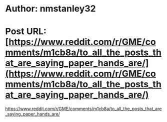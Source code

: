 # Author: nmstanley32
# Post URL: [https://www.reddit.com/r/GME/comments/m1cb8a/to_all_the_posts_that_are_saying_paper_hands_are/](https://www.reddit.com/r/GME/comments/m1cb8a/to_all_the_posts_that_are_saying_paper_hands_are/)


https://www.reddit.com/r/GME/comments/m1cb8a/to_all_the_posts_that_are_saying_paper_hands_are/